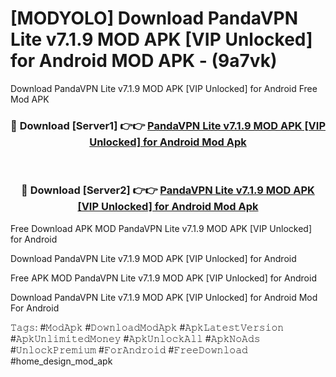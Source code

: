 # [MODYOLO] Download PandaVPN Lite v7.1.9 MOD APK [VIP Unlocked] for Android MOD APK - (9a7vk)
Download PandaVPN Lite v7.1.9 MOD APK [VIP Unlocked] for Android Free Mod APK

<div align="center">
<h3>🔴 Download [Server1] 👉👉 <a href="https://apk-comot.site?title=PandaVPN_Lite_v7.1.9_MOD_APK_[VIP_Unlocked]_for_Android">PandaVPN Lite v7.1.9 MOD APK [VIP Unlocked] for Android Mod Apk</a></h3><br>

<h3>🔴 Download [Server2] 👉👉 <a href="https://apk-comot.site?title=PandaVPN_Lite_v7.1.9_MOD_APK_[VIP_Unlocked]_for_Android">PandaVPN Lite v7.1.9 MOD APK [VIP Unlocked] for Android Mod Apk</a></h3>
</div>


Free Download APK MOD PandaVPN Lite v7.1.9 MOD APK [VIP Unlocked] for Android

Download PandaVPN Lite v7.1.9 MOD APK [VIP Unlocked] for Android 

Free APK MOD PandaVPN Lite v7.1.9 MOD APK [VIP Unlocked] for Android 

Download PandaVPN Lite v7.1.9 MOD APK [VIP Unlocked] for Android Mod For Android

𝚃𝚊𝚐𝚜: #𝙼𝚘𝚍𝙰𝚙𝚔 #𝙳𝚘𝚠𝚗𝚕𝚘𝚊𝚍𝙼𝚘𝚍𝙰𝚙𝚔 #𝙰𝚙𝚔𝙻𝚊𝚝𝚎𝚜𝚝𝚅𝚎𝚛𝚜𝚒𝚘𝚗 #𝙰𝚙𝚔𝚄𝚗𝚕𝚒𝚖𝚒𝚝𝚎𝚍𝙼𝚘𝚗𝚎𝚢 #𝙰𝚙𝚔𝚄𝚗𝚕𝚘𝚌𝚔𝙰𝚕𝚕 #𝙰𝚙𝚔𝙽𝚘𝙰𝚍𝚜 #𝚄𝚗𝚕𝚘𝚌𝚔𝙿𝚛𝚎𝚖𝚒𝚞𝚖 #𝙵𝚘𝚛𝙰𝚗𝚍𝚛𝚘𝚒𝚍 #𝙵𝚛𝚎𝚎𝙳𝚘𝚠𝚗𝚕𝚘𝚊𝚍 #home_design_mod_apk